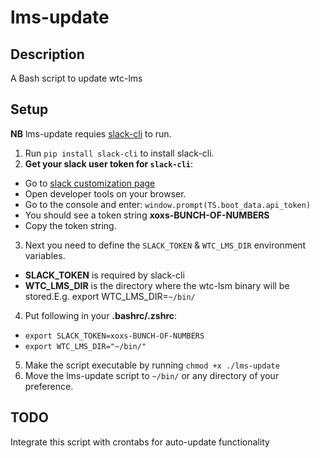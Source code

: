 # lms-update

## Description
A Bash script to update wtc-lms

## Setup
**NB** lms-update requies [slack-cli](https://github.com/regisb/slack-cli) to run.

1. Run `pip install slack-cli` to install slack-cli.
2. **Get your slack user token for `slack-cli`**:
  * Go to [slack customization page](https://my.slack.com/customize)
  * Open developer tools on your browser.
  * Go to the console and enter: `window.prompt(TS.boot_data.api_token)`
  * You should see a token string **xoxs-BUNCH-OF-NUMBERS**
  * Copy the token string.
3. Next you need to define the `SLACK_TOKEN` & `WTC_LMS_DIR` environment variables.
  * **SLACK_TOKEN** is required by slack-cli
  * **WTC_LMS_DIR** is the directory where the wtc-lsm binary will be stored.E.g. export WTC_LMS_DIR=`~/bin/`
4. Put following in your **.bashrc/.zshrc**:
  * `export SLACK_TOKEN=xoxs-BUNCH-OF-NUMBERS`
  * `export WTC_LMS_DIR="~/bin/"`
5. Make the script executable by running `chmod +x ./lms-update`
6. Move the lms-update script to `~/bin/` or any directory of your preference. 

## TODO
Integrate this script with crontabs for auto-update functionality
